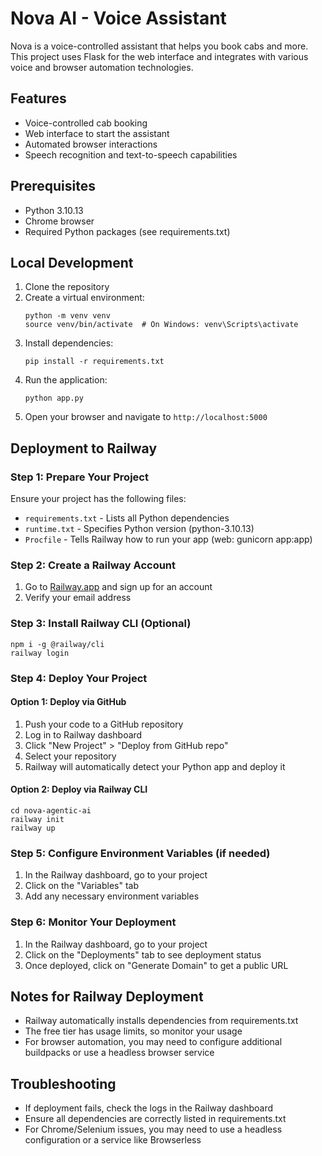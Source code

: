 # Nova AI - Voice Assistant

Nova is a voice-controlled assistant that helps you book cabs and more. This project uses Flask for the web interface and integrates with various voice and browser automation technologies.

## Features

- Voice-controlled cab booking
- Web interface to start the assistant
- Automated browser interactions
- Speech recognition and text-to-speech capabilities

## Prerequisites

- Python 3.10.13
- Chrome browser
- Required Python packages (see requirements.txt)

## Local Development

1. Clone the repository
2. Create a virtual environment:
   ```
   python -m venv venv
   source venv/bin/activate  # On Windows: venv\Scripts\activate
   ```
3. Install dependencies:
   ```
   pip install -r requirements.txt
   ```
4. Run the application:
   ```
   python app.py
   ```
5. Open your browser and navigate to `http://localhost:5000`

## Deployment to Railway

### Step 1: Prepare Your Project

Ensure your project has the following files:
- `requirements.txt` - Lists all Python dependencies
- `runtime.txt` - Specifies Python version (python-3.10.13)
- `Procfile` - Tells Railway how to run your app (web: gunicorn app:app)

### Step 2: Create a Railway Account

1. Go to [Railway.app](https://railway.app/) and sign up for an account
2. Verify your email address

### Step 3: Install Railway CLI (Optional)

```
npm i -g @railway/cli
railway login
```

### Step 4: Deploy Your Project

#### Option 1: Deploy via GitHub

1. Push your code to a GitHub repository
2. Log in to Railway dashboard
3. Click "New Project" > "Deploy from GitHub repo"
4. Select your repository
5. Railway will automatically detect your Python app and deploy it

#### Option 2: Deploy via Railway CLI

```
cd nova-agentic-ai
railway init
railway up
```

### Step 5: Configure Environment Variables (if needed)

1. In the Railway dashboard, go to your project
2. Click on the "Variables" tab
3. Add any necessary environment variables

### Step 6: Monitor Your Deployment

1. In the Railway dashboard, go to your project
2. Click on the "Deployments" tab to see deployment status
3. Once deployed, click on "Generate Domain" to get a public URL

## Notes for Railway Deployment

- Railway automatically installs dependencies from requirements.txt
- The free tier has usage limits, so monitor your usage
- For browser automation, you may need to configure additional buildpacks or use a headless browser service

## Troubleshooting

- If deployment fails, check the logs in the Railway dashboard
- Ensure all dependencies are correctly listed in requirements.txt
- For Chrome/Selenium issues, you may need to use a headless configuration or a service like Browserless